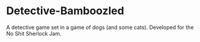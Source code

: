 # Detective-Bamboozled
A detective game set in a game of dogs (and some cats). Developed for the No Shit Sherlock Jam.
